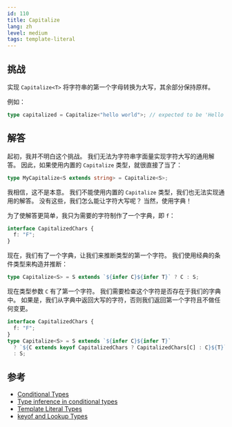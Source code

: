 ```yaml
---
id: 110
title: Capitalize
lang: zh
level: medium
tags: template-literal
---
```


## 挑战

实现 `Capitalize<T>` 将字符串的第一个字母转换为大写，其余部分保持原样。

例如：

```ts
type capitalized = Capitalize<"hello world">; // expected to be 'Hello world'
```

## 解答

起初，我并不明白这个挑战。
我们无法为字符串字面量实现字符大写的通用解答。
因此，如果使用内置的 `Capitalize` 类型，就很直接了当了：

```ts
type MyCapitalize<S extends string> = Capitalize<S>;
```

我相信，这不是本意。
我们不能使用内置的 `Capitalize` 类型，我们也无法实现通用的解答。
没有这些，我们怎么能让字符大写呢？
当然，使用字典！

为了使解答更简单，我只为需要的字符制作了一个字典，即 `f`：

```ts
interface CapitalizedChars {
  f: "F";
}
```

现在，我们有了一个字典，让我们来推断类型的第一个字符。
我们使用经典的条件类型来构造并推断：

```ts
type Capitalize<S> = S extends `${infer C}${infer T}` ? C : S;
```

现在类型参数 `C` 有了第一个字符。
我们需要检查这个字符是否存在于我们的字典中。
如果是，我们从字典中返回大写的字符，否则我们返回第一个字符且不做任何变更。

```ts
interface CapitalizedChars {
  f: "F";
}
type Capitalize<S> = S extends `${infer C}${infer T}`
  ? `${C extends keyof CapitalizedChars ? CapitalizedChars[C] : C}${T}`
  : S;
```

## 参考

- [Conditional Types](https://www.typescriptlang.org/docs/handbook/2/conditional-types.html)
- [Type inference in conditional types](https://www.typescriptlang.org/docs/handbook/2/conditional-types.html#inferring-within-conditional-types)
- [Template Literal Types](https://www.typescriptlang.org/docs/handbook/release-notes/typescript-4-1.html#template-literal-types)
- [keyof and Lookup Types](https://www.typescriptlang.org/docs/handbook/release-notes/typescript-2-1.html#keyof-and-lookup-types)
